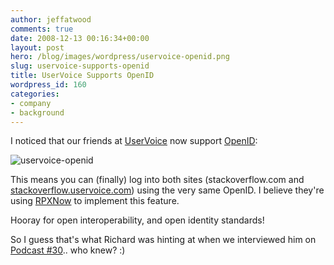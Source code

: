 ```yaml
---
author: jeffatwood
comments: true
date: 2008-12-13 00:16:34+00:00
layout: post
hero: /blog/images/wordpress/uservoice-openid.png
slug: uservoice-supports-openid
title: UserVoice Supports OpenID
wordpress_id: 160
categories:
- company
- background
---
```



I noticed that our friends at [UserVoice](http://uservoice.com) now support [OpenID](http://openid.net/):



![uservoice-openid](/blog/images/wordpress/uservoice-openid.png)



This means you can (finally) log into both sites (stackoverflow.com and [stackoverflow.uservoice.com](http://stackoverflow.uservoice.com)) using the very same OpenID. I believe they're using [RPXNow](https://rpxnow.com/how_it_works) to implement this feature.



Hooray for open interoperability, and open identity standards!



So I guess that's what Richard was hinting at when we interviewed him on [Podcast #30](http://blog.stackoverflow.com/2008/11/podcast-30/).. who knew? :)

